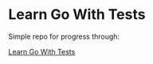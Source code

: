# Learn Go With Tests

Simple repo for progress through:

[Learn Go With Tests](https://quii.gitbook.io/learn-go-with-tests)
